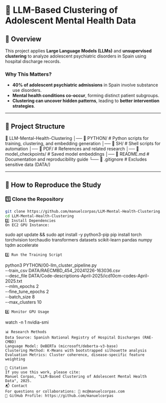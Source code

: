 # 🧠 LLM-Based Clustering of Adolescent Mental Health Data

## 📌 Overview
This project applies **Large Language Models (LLMs)** and **unsupervised clustering** to analyze adolescent psychiatric disorders in Spain using hospital discharge records.

### **Why This Matters?**
- **40% of adolescent psychiatric admissions** in Spain involve substance use disorders.
- **Mental health conditions co-occur**, forming distinct patient subgroups.
- **Clustering can uncover hidden patterns**, leading to **better intervention strategies**.

---

## 📂 Project Structure
📁 LLM-Mental-Health-Clustering │── 📂 PYTHON/ # Python scripts for training, clustering, and embedding generation │── 📂 SH/ # Shell scripts for automation │── 📂 PDF/ # References and related research │── 📂 model_checkpoints/ # Saved model embeddings │── 📜 README.md # Documentation and reproducibility guide └── 🛑 .gitignore # Excludes sensitive data (DATA/)

---

## 🚀 **How to Reproduce the Study**

### **1️⃣ Clone the Repository**
```bash
git clone https://github.com/manuelcorpas/LLM-Mental-Health-Clustering.git
cd LLM-Mental-Health-Clustering
2️⃣ Install Dependencies
On EC2 GPU Instance:
```
sudo apt update && sudo apt install -y python3-pip
pip install torch torchvision torchaudio transformers datasets scikit-learn pandas numpy tqdm accelerate
```
3️⃣ Run the Training Script
```
python3 PYTHON/00-llm_cluster_pipeline.py \
  --train_csv DATA/RAECMBD_454_20241226-163036.csv \
  --desc_file DATA/Code-descriptions-April-2025/icd10cm-codes-April-2025.txt \
  --mlm_epochs 2 \
  --fine_tune_epochs 2 \
  --batch_size 8 \
  --max_clusters 10
```
4️⃣ Monitor GPU Usage
```
watch -n 1 nvidia-smi
```
📊 Research Methods
Data Source: Spanish National Registry of Hospital Discharges (RAE-CMBD)
Language Model: DeBERTa (microsoft/deberta-v3-base)
Clustering Method: K-Means with bootstrapped silhouette analysis
Evaluation Metrics: Cluster coherence, disease-specific feature weighting

📜 Citation
If you use this work, please cite:
Manuel Corpas, "LLM-Based Clustering of Adolescent Mental Health Data", 2025.
📬 Contact
For questions or collaborations: 📧 mc@manuelcorpas.com
🔗 GitHub Profile: https://github.com/manuelcorpas

